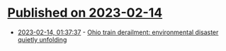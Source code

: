 # [Published on 2023-02-14](index.md)

* [2023-02-14, 01:37:37](https://news.ycombinator.com/item?id=34783940) - [Ohio train derailment: environmental disaster quietly unfolding](https://www.fastcompany.com/90848025/ohio-train-derailment-toxic-chemicals-pvc-spill-fire-disaster)
